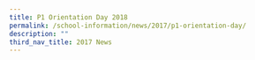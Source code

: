 ```yaml
---
title: P1 Orientation Day 2018
permalink: /school-information/news/2017/p1-orientation-day/
description: ""
third_nav_title: 2017 News
---
```

